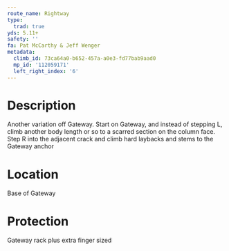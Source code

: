 ```yaml
---
route_name: Rightway
type:
  trad: true
yds: 5.11+
safety: ''
fa: Pat McCarthy & Jeff Wenger
metadata:
  climb_id: 73ca64a0-b652-457a-a0e3-fd77bab9aad0
  mp_id: '112059171'
  left_right_index: '6'
---
```

# Description
Another variation off Gateway. Start on Gateway, and instead of stepping L, climb another body length or so to a scarred section on the column face. Step R into the adjacent crack and climb hard laybacks and stems to the Gateway anchor

# Location
Base of Gateway

# Protection
Gateway rack plus extra finger sized
